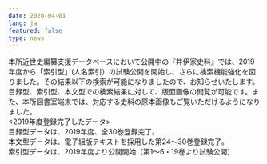 ```yaml
---
date: 2020-04-01
lang: ja
featured: false
type: news
---
```

本所近世史編纂支援データベースにおいて公開中の『井伊家史料』では、2019年度から「索引型」(人名索引）の試験公開を開始し、さらに検索機能強化を図りました。その結果以下の検索が可能になりましたので、お知らせいたします。目録型、索引型、本文型での検索結果に対して、版面画像の閲覧が可能です。また、本所図書室端末では、対応する史料の原本画像もご覧いただけるようになりました。<br/>
&lt;2019年度登録完了したデータ&gt;<br/>
目録型データは、2019年度、全30巻登録完了。<br/>
本文型データは、電子組版テキストを採用した第24～30巻登録完了。<br/>
索引型データは、2019年度より公開開始（第1～6・19巻より試験公開）<br/>
